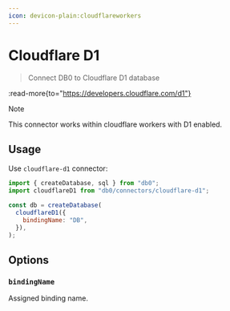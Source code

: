 ```yaml
---
icon: devicon-plain:cloudflareworkers
---
```


# Cloudflare D1

> Connect DB0 to Cloudflare D1 database

:read-more{to="https://developers.cloudflare.com/d1"}

> [!NOTE]
> This connector works within cloudflare workers with D1 enabled.

## Usage

Use `cloudflare-d1` connector:

```js
import { createDatabase, sql } from "db0";
import cloudflareD1 from "db0/connectors/cloudflare-d1";

const db = createDatabase(
  cloudflareD1({
    bindingName: "DB",
  }),
);
```

## Options

### `bindingName`

Assigned binding name.
